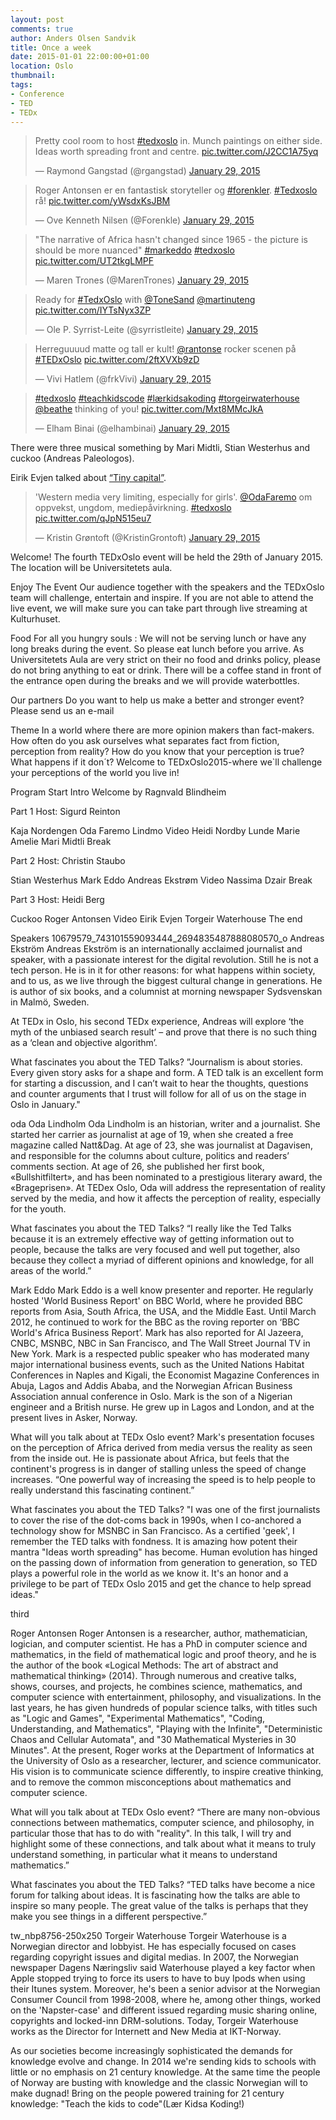 ```yaml
---
layout: post
comments: true
author: Anders Olsen Sandvik
title: Once a week
date: 2015-01-01 22:00:00+01:00
location: Oslo
thumbnail:
tags:
- Conference
- TED
- TEDx
---
```


<!-- Some tweets -->

<blockquote class="twitter-tweet" lang="en"><p>Pretty cool room to host <a href="https://twitter.com/hashtag/tedxoslo?src=hash">#tedxoslo</a> in. Munch paintings on either side. Ideas worth spreading front and centre. <a href="http://t.co/J2CC1A75yq">pic.twitter.com/J2CC1A75yq</a></p>&mdash; Raymond Gangstad (@rgangstad) <a href="https://twitter.com/rgangstad/status/560750517815894016">January 29, 2015</a></blockquote>
<script async src="//platform.twitter.com/widgets.js" charset="utf-8"></script>

<blockquote class="twitter-tweet" lang="en"><p>Roger Antonsen er en fantastisk storyteller og <a href="https://twitter.com/hashtag/forenkler?src=hash">#forenkler</a>. <a href="https://twitter.com/hashtag/Tedxoslo?src=hash">#Tedxoslo</a> rå! <a href="http://t.co/yWsdxKsJBM">pic.twitter.com/yWsdxKsJBM</a></p>&mdash; Ove Kenneth Nilsen (@Forenkle) <a href="https://twitter.com/Forenkle/status/560818475711864832">January 29, 2015</a></blockquote>
<script async src="//platform.twitter.com/widgets.js" charset="utf-8"></script>

<blockquote class="twitter-tweet" lang="en"><p>&quot;The narrative of Africa hasn&#39;t changed since 1965 - the picture is should be more nuanced&quot; <a href="https://twitter.com/hashtag/markeddo?src=hash">#markeddo</a> <a href="https://twitter.com/hashtag/tedxoslo?src=hash">#tedxoslo</a> <a href="http://t.co/UT2tkgLMPF">pic.twitter.com/UT2tkgLMPF</a></p>&mdash; Maren Trones (@MarenTrones) <a href="https://twitter.com/MarenTrones/status/560794906453893120">January 29, 2015</a></blockquote>
<script async src="//platform.twitter.com/widgets.js" charset="utf-8"></script>

<blockquote class="twitter-tweet" lang="en"><p>Ready for <a href="https://twitter.com/hashtag/TedxOslo?src=hash">#TedxOslo</a> with <a href="https://twitter.com/ToneSand">@ToneSand</a> <a href="https://twitter.com/martinuteng">@martinuteng</a> <a href="http://t.co/IYTsNyx3ZP">pic.twitter.com/IYTsNyx3ZP</a></p>&mdash; Ole P. Syrrist-Leite (@syrristleite) <a href="https://twitter.com/syrristleite/status/560760848898351104">January 29, 2015</a></blockquote>
<script async src="//platform.twitter.com/widgets.js" charset="utf-8"></script>

<blockquote class="twitter-tweet" lang="en"><p>Herreguuuud matte og tall er kult! <a href="https://twitter.com/rantonse">@rantonse</a> rocker scenen på <a href="https://twitter.com/hashtag/TEDxOslo?src=hash">#TEDxOslo</a> <a href="http://t.co/2ftXVXb9zD">pic.twitter.com/2ftXVXb9zD</a></p>&mdash; Vivi Hatlem (@frkVivi) <a href="https://twitter.com/frkVivi/status/560817458039488512">January 29, 2015</a></blockquote>
<script async src="//platform.twitter.com/widgets.js" charset="utf-8"></script>

<blockquote class="twitter-tweet" lang="en"><p><a href="https://twitter.com/hashtag/tedxoslo?src=hash">#tedxoslo</a> <a href="https://twitter.com/hashtag/teachkidscode?src=hash">#teachkidscode</a> <a href="https://twitter.com/hashtag/l%C3%A6rkidsakoding?src=hash">#lærkidsakoding</a> <a href="https://twitter.com/hashtag/torgeirwaterhouse?src=hash">#torgeirwaterhouse</a> <a href="https://twitter.com/beathe">@beathe</a> thinking of you! <a href="http://t.co/Mxt8MMcJkA">pic.twitter.com/Mxt8MMcJkA</a></p>&mdash; Elham Binai (@elhambinai) <a href="https://twitter.com/elhambinai/status/560822388582264833">January 29, 2015</a></blockquote>
<script async src="//platform.twitter.com/widgets.js" charset="utf-8"></script>


<!-- End some tweets -->

There were three musical something by Mari Midtli, Stian Westerhus and cuckoo (Andreas Paleologos).

Eirik Evjen talked about [“Tiny capital”](http://vimeo.com/39470129).

<!-- Oda -->
<blockquote class="twitter-tweet" lang="en"><p>&#39;Western media very limiting, especially for girls&#39;. <a href="https://twitter.com/OdaFaremo">@OdaFaremo</a> om oppvekst, ungdom, mediepåvirkning. <a href="https://twitter.com/hashtag/tedxoslo?src=hash">#tedxoslo</a> <a href="http://t.co/qJpN515eu7">pic.twitter.com/qJpN515eu7</a></p>&mdash; Kristin Grøntoft (@KristinGrontoft) <a href="https://twitter.com/KristinGrontoft/status/560769476468412416">January 29, 2015</a></blockquote>
<script async src="//platform.twitter.com/widgets.js" charset="utf-8"></script>

Welcome!
The fourth TEDxOslo event will be held the 29th of January 2015. The location will be Universitetets aula.

Enjoy The Event
Our audience together with the speakers and the TEDxOslo team will challenge, entertain and inspire. If you are not able to attend the live event, we will make sure you can take part through live streaming at Kulturhuset.

Food
For all you hungry souls : We will not be serving lunch or have any long breaks during the event. So please eat lunch before you arrive. As Universitetets Aula are very strict on their no food and drinks policy, please do not bring anything to eat or drink. There will be a coffee stand in front of the entrance open during the breaks and we will provide waterbottles.



Our partners
Do you want to help us make a better and stronger event?
Please send us an e-mail



Theme
In a world where there are more opinion makers than fact-makers. How often do you ask ourselves what separates fact from fiction, perception from reality? How do you know that your perception is true? What happens if it don´t? Welcome to TEDxOslo2015-where we`ll challenge your perceptions of the world you live in!

Program
Start
Intro
Welcome by Ragnvald Blindheim

Part 1
Host: Sigurd Reinton

Kaja Nordengen
Oda Faremo
Lindmo Video
Heidi Nordby Lunde
Marie Amelie
Mari Midtli
Break

Part 2
Host: Christin Staubo

Stian Westerhus
Mark Eddo
Andreas Ekstrøm
Video
Nassima Dzair
Break

Part 3
Host: Heidi Berg

Cuckoo
Roger Antonsen
Video
Eirik Evjen
Torgeir Waterhouse
The end



Speakers
10679579_743101559093444_2694835487888080570_o
Andreas Ekström
Andreas Ekström is an internationally acclaimed journalist and speaker, with a passionate interest for the digital revolution. Still he is not a tech person. He is in it for other reasons: for what happens within society, and to us, as we live through the biggest cultural change in generations. He is author of six books, and a columnist at morning newspaper Sydsvenskan in Malmö, Sweden.

At TEDx in Oslo, his second TEDx experience, Andreas will explore ‘the myth of the unbiased search result’ – and prove that there is no such thing as a ‘clean and objective algorithm’.

What fascinates you about the TED Talks?
”Journalism is about stories. Every given story asks for a shape and form. A TED talk is an excellent form for starting a discussion, and I can’t wait to hear the thoughts, questions and counter arguments that I trust will follow for all of us on the stage in Oslo in January."

oda
Oda Lindholm
Oda Lindholm is an historian, writer and a journalist. She started her carrier as journalist at age of 19, when she created a free magazine called Natt&Dag. At age of 23, she was journalist at Dagavisen, and responsible for the columns about culture, politics and readers’ comments section. At age of 26, she published her first book, «Bullshitfiltert», and has been nominated to a prestigious literary award, the «Brageprisen».
At TEDex Oslo, Oda will address the representation of reality served by the media, and how it affects the perception of reality, especially for the youth.

What fascinates you about the TED Talks?
“I really like the Ted Talks because it is an extremely effective way of getting information out to people, because the talks are very focused and well put together, also because they collect a myriad of different opinions and knowledge, for all areas of the world.”


Mark Eddo
Mark Eddo is a well know presenter and reporter. He regularly hosted 'World Business Report' on BBC World, where he provided BBC reports from Asia, South Africa, the USA, and the Middle East. Until March 2012, he continued to work for the BBC as the roving reporter on ‘BBC World's Africa Business Report’. Mark has also reported for Al Jazeera, CNBC, MSNBC, NBC in San Francisco, and The Wall Street Journal TV in New York.
Mark is a respected public speaker who has moderated many major international business events, such as the United Nations Habitat Conferences in Naples and Kigali, the Economist Magazine Conferences in Abuja, Lagos and Addis Ababa, and the Norwegian African Business Association annual conference in Oslo. Mark is the son of a Nigerian engineer and a British nurse. He grew up in Lagos and London, and at the present lives in Asker, Norway.

What will you talk about at TEDx Oslo event?
Mark's presentation focuses on the perception of Africa derived from media versus the reality as seen from the inside out. He is passionate about Africa, but feels that the continent's progress is in danger of stalling unless the speed of change increases. “One powerful way of increasing the speed is to help people to really understand this fascinating continent.”

What fascinates you about the TED Talks?
"I was one of the first journalists to cover the rise of the dot-coms back in 1990s, when I co-anchored a technology show for MSNBC in San Francisco. As a certified 'geek', I remember the TED talks with fondness. It is amazing how potent their mantra "Ideas worth spreading" has become. Human evolution has hinged on the passing down of information from generation to generation, so TED plays a powerful role in the world as we know it. It's an honor and a privilege to be part of TEDx Oslo 2015 and get the chance to help spread ideas."

third


Roger Antonsen
Roger Antonsen is a researcher, author, mathematician, logician, and computer scientist. He has a PhD in computer science and mathematics, in the field of mathematical logic and proof theory, and he is the author of the book «Logical Methods: The art of abstract and mathematical thinking» (2014).
Through numerous and creative talks, shows, courses, and projects, he combines science, mathematics, and computer science with entertainment, philosophy, and visualizations. In the last years, he has given hundreds of popular science talks, with titles such as "Logic and Games", "Experimental Mathematics", "Coding, Understanding, and Mathematics", "Playing with the Infinite", "Deterministic Chaos and Cellular Automata", and "30 Mathematical Mysteries in 30 Minutes".
At the present, Roger works at the Department of Informatics at the University of Oslo as a researcher, lecturer, and science communicator. His vision is to communicate science differently, to inspire creative thinking, and to remove the common misconceptions about mathematics and computer science.

What will you talk about at TEDx Oslo event?
“There are many non-obvious connections between mathematics, computer science, and philosophy, in particular those that has to do with "reality". In this talk, I will try and highlight some of these connections, and talk about what it means to truly understand something, in particular what it means to understand mathematics.”

What fascinates you about the TED Talks?
“TED talks have become a nice forum for talking about ideas. It is fascinating how the talks are able to inspire so many people. The great value of the talks is perhaps that they make you see things in a different perspective.”


tw_nbp8756-250x250
Torgeir Waterhouse
Torgeir Waterhouse is a Norwegian director and lobbyist. He has especially focused on cases regarding copyright issues and digital medias. In 2007, the Norwegian newspaper Dagens Næringsliv said Waterhouse played a key factor when Apple stopped trying to force its users to have to buy Ipods when using their Itunes system. Moreover, he's been a senior advisor at the Norwegian Consumer Council from 1998-2008, where he, among other things, worked on the 'Napster-case' and different issued regarding music sharing online, copyrights and locked-inn DRM-solutions. Today, Torgeir Waterhouse works as the Director for Internett and New Media at IKT-Norway.

As our societies become increasingly sophisticated the demands for knowledge evolve and change. In 2014 we're sending kids to schools with little or no emphasis on 21 century knowledge. At the same time the people of Norway are busting with knowledge and the classic Norwegian will to make dugnad! Bring on the people powered training for 21 century knowledge: "Teach the kids to code"(Lær Kidsa Koding!)